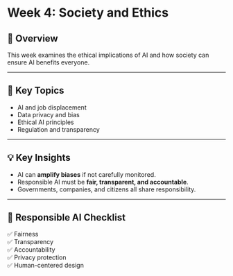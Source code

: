 # Week 4: Society and Ethics

## 📘 Overview
This week examines the ethical implications of AI and how society can ensure AI benefits everyone.

---

## 🧠 Key Topics
- AI and job displacement
- Data privacy and bias
- Ethical AI principles
- Regulation and transparency

---

## 💡 Key Insights
- AI can **amplify biases** if not carefully monitored.
- Responsible AI must be **fair, transparent, and accountable**.
- Governments, companies, and citizens all share responsibility.

---

## 🧍 Responsible AI Checklist
✅ Fairness  
✅ Transparency  
✅ Accountability  
✅ Privacy protection  
✅ Human-centered design  
